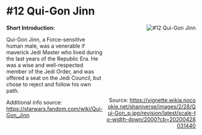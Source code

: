 # #12 Qui-Gon Jinn

<div style="display: flex;">
  <div style="flex: 1; padding-right: 10px;">
    <strong>Short Introduction:</strong>
    <p>Qui-Gon Jinn, a Force-sensitive human male, was a venerable if maverick Jedi Master who lived during the last years of the Republic Era. He was a wise and well-respected member of the Jedi Order, and was offered a seat on the Jedi Council, but chose to reject and follow his own path.</p>
    Additional info source: <a href="https://starwars.fandom.com/wiki/Qui-Gon_Jinn">https://starwars.fandom.com/wiki/Qui-Gon_Jinn</a>
  </div>
  <div style="flex: 1; text-align: right;">
    <img src="https://vignette.wikia.nocookie.net/shaniverse/images/2/28/Qui-Gon_p.jpg/revision/latest/scale-to-width-down/2000?cb=20200428031440" alt="#12 Qui-Gon Jinn" style="max-height: 275px; max-width: 100%; min-height: 175px;"/><br><br>Source: <a href="https://vignette.wikia.nocookie.net/shaniverse/images/2/28/Qui-Gon_p.jpg/revision/latest/scale-to-width-down/2000?cb=20200428031440" style="word-break: break-all;">https://vignette.wikia.nocookie.net/shaniverse/images/2/28/Qui-Gon_p.jpg/revision/latest/scale-to-width-down/2000?cb=20200428031440</a>
  </div>
</div>
